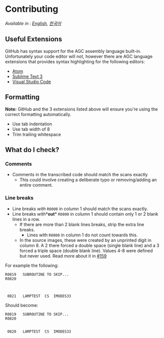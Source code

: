 # Contributing
*Available in : [English][EN_US], [한국어][KO_KR]*

## Useful Extensions

GitHub has syntax support for the AGC assembly language built-in.
Unfortunately your code editor will not, however there are
AGC language extensions that provides syntax highlighting for the
following editors:
- [Atom][5]
- [Sublime Text 3][4]
- [Visual Studio Code][3]

## Formatting
**Note:** GitHub and the 3 extensions listed above will ensure
you're using the correct formatting automatically.

- Use tab indentation
- Use tab width of 8
- Trim trailing whitespace

## What do I check?
### Comments
- Comments in the transcribed code should match the scans exactly
  - This could involve creating a deliberate typo or removing/adding
  an entire comment.

### Line breaks
- Line breaks *with* `R0000` in column 1 should match the scans exactly.
- Line breaks *with**__out__* `R0000` in column 1 should contain only 1
or 2 blank lines in a row.
  - If there are more than 2 blank lines breaks, strip the extra
  line breaks.
    - Lines with `R0000` in column 1 do not count towards this.
  - In the source images, these were created by an unprinted digit
  in column 8. A 2 there forced a double space (single blank line)
  and a 3 forced a triple space (double blank line). Values 4-8 were
  defined but never used. Read more about it in [#159][7]
  
For example the following:
```plain
R0819   SUBROUTINE TO SKIP...
R0820



 0821   LAMPTEST  CS  IMODES33
```
Should become:
```plain
R0819   SUBROUTINE TO SKIP...
R0820


 0820   LAMPTEST  CS  IMODES33
```

[EN_US]:CONTRIBUTING.md
[KO_KR]:CONTRIBUTING.ko_kr.md

[0]:https://github.com/chrislgarry/Apollo-11/pull/new/master
[1]:http://www.ibiblio.org/apollo/ScansForConversion/Luminary099/
[2]:http://www.ibiblio.org/apollo/ScansForConversion/Comanche055/
[3]:https://github.com/wopian/agc-assembly
[4]:https://github.com/jimlawton/AGC-Assembly
[5]:https://github.com/Alhadis/language-agc
[6]:https://github.com/wopian/agc-assembly#user-settings
[7]:https://github.com/chrislgarry/Apollo-11/issues/159
